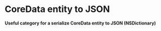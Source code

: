 # CoreData entity to JSON

**Useful category for a serialize CoreData entity to JSON (NSDictionary)**
